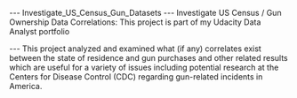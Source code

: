 --- Investigate_US_Census_Gun_Datasets
--- Investigate US Census / Gun Ownership Data Correlations: This project is part of my Udacity Data Analyst portfolio

--- This project analyzed and examined what (if any) correlates exist between the state of residence and gun purchases and other related results which are useful for a variety of issues including potential research at the Centers for Disease Control (CDC) regarding gun-related incidents in America. 

